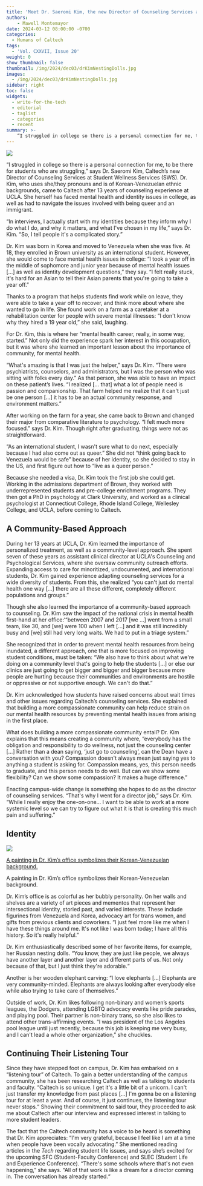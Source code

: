 ```yaml
---
title: 'Meet Dr. Saeromi Kim, the new Director of Counseling Services at SWS'
authors:
    - Mawell Montemayor
date: 2024-03-12 08:00:00 -0700
categories:
  - Humans of Caltech
tags:
  - 'Vol. CXXVII, Issue 20'
weight: 0
show_thumbnail: false
thumbnail: /img/2024/dec03/drKimNestingDolls.jpg
images:
  - /img/2024/dec03/drKimNestingDolls.jpg
sidebar: right
toc: false
widgets:
  - write-for-the-tech
  - editorial
  - taglist
  - categories
  - recent
summary: >-
    “I struggled in college so there is a personal connection for me, to be there for students who are struggling,” says Dr. Saeromi Kim, Caltech’s new Director of Counseling Services at Student Wellness Services (SWS). Dr. Kim, who uses she/they pronouns and is of Korean-Venezuelan ethnic backgrounds, came to Caltech after 13 years of counseling experience at UCLA. She herself has faced mental health and identity issues in college, as well as had to navigate the issues involved with being queer and an immigrant.
---
```


![](/img/2024/dec03/drKimNestingDolls.jpg)

“I struggled in college so there is a personal connection for me, to be there for students who are struggling,” says Dr. Saeromi Kim, Caltech’s new Director of Counseling Services at Student Wellness Services (SWS). Dr. Kim, who uses she/they pronouns and is of Korean-Venezuelan ethnic backgrounds, came to Caltech after 13 years of counseling experience at UCLA. She herself has faced mental health and identity issues in college, as well as had to navigate the issues involved with being queer and an immigrant.

“In interviews, I actually start with my identities because they inform why I do what I do, and why it matters, and what I've chosen in my life,” says Dr. Kim. “So, I tell people it's a complicated story.”

Dr. Kim was born in Korea and moved to Venezuela when she was five. At 18, they enrolled in Brown university as an international student. However, she would come to face mental health issues in college: “I took a year off in the middle of sophomore and junior year because of mental health issues […] as well as identity development questions,” they say. “I felt really stuck, it's hard for an Asian to tell their Asian parents that you're going to take a year off.”

Thanks to a program that helps students find work while on leave, they were able to take a year off to recover, and think more about where she wanted to go in life. She found work on a farm as a caretaker at a rehabilitation center for people with severe mental illnesses: “I don't know why they hired a 19 year old,” she said, laughing.

For Dr. Kim, this is where her “mental health career, really, in some way, started.” Not only did the experience spark her interest in this occupation, but it was where she learned an important lesson about the importance of community, for mental health.

“What's amazing is that I was just the helper,” says Dr. Kim. “There were psychiatrists, counselors, and administrators, but I was the person who was sitting with folks every day.” As that person, she was able to have an impact on these patient’s lives.  “I realized [… that] what a lot of people need is passion and companionship. That farm helped me realize that it can't just be one person […] it has to be an actual community response, and environment matters.”

After working on the farm for a year, she came back to Brown and changed their major from comparative literature to psychology. “I felt much more focused.” says Dr. Kim. Though right after graduating, things were not as straightforward.

“As an international student, I wasn't sure what to do next, especially because I had also come out as queer.” She did not “think going back to Venezuela would be safe” because of her identity, so she decided to stay in the US, and first figure out how to “live as a queer person.”

Because she needed a visa, Dr. Kim took the first job she could get. Working in the admissions department of Brown, they worked with underrepresented students and pre-college enrichment programs. They then got a PhD in psychology at Clark University, and worked as a clinical psychologist at Connecticut College, Rhode Island College, Wellesley College, and UCLA, before coming to Caltech.


## **A Community-Based Approach**

During her 13 years at UCLA, Dr. Kim learned the importance of personalized treatment, as well as a community-level approach. She spent seven of these years as assistant clinical director at UCLA's Counseling and Psychological Services, where she oversaw community outreach efforts. Expanding access to care for minoritized, undocumented, and international students, Dr. Kim gained experience adapting counseling services for a wide diversity of students. From this, she realized “you can't just do mental health one way […] there are all these different, completely different populations and groups.”

Though she also learned the importance of a community-based approach to counseling. Dr. Kim saw the impact of the national crisis in mental health first-hand at her office:‘“between 2007 and 2017 [we …] went from a small team, like 30, and [we] were 100 when I left […] and it was still incredibly busy and [we] still had very long waits. We had to put in a triage system.”

She recognized that in order to prevent mental health resources from being inundated, a different approach, one that is more focused on improving student conditions, must be taken: “We also have to think about what we're doing on a community level that's going to help the students […] or else our clinics are just going to get bigger and bigger and bigger because more people are hurting because their communities and environments are hostile or oppressive or not supportive enough. We can't do that.”

Dr. Kim acknowledged how students have raised concerns about wait times and other issues regarding Caltech’s counseling services. She explained that building a more compassionate community can help reduce strain on our mental health resources by preventing mental health issues from arising in the first place.

What does building a more compassionate community entail? Dr. Kim explains that this means creating a community where, “everybody has the obligation and responsibility to do wellness, not just the counseling center […] Rather than a dean saying, ‘just go to counseling’, can the Dean have a conversation with you? Compassion doesn't always mean just saying yes to anything a student is asking for. Compassion means, yes, this person needs to graduate, and this person needs to do well. But can we show some flexibility? Can we show some compassion? It makes a huge difference.”

Enacting campus-wide change is something she hopes to do as the director of counseling services. “That's why I went for a director job,” says Dr. Kim. “While I really enjoy the one-on-one… I want to be able to work at a more systemic level so we can try to figure out what it is that is creating this much pain and suffering.”


## **Identity**



![](/img/2024/dec03/drKimPainting.jpg)

[A painting in Dr. Kim’s office symbolizes their Korean-Venezuelan background.](https://lh7-rt.googleusercontent.com/docsz/AD_4nXf5J4yH9oYlR-vspJWTsnSYDWxbNX8DNN8XYkinO_8JoTtDpmtXNGWbzOgyww_HZwGaD1TKSraClDMgyihpM8L8mgYJhfWlZxfiHOI07owFQjy3KpJYN_LgHBop1_Lc-L8shtnQfQ?key=Ww1YbC_rSCda43q0uiTC4fMk)

A painting in Dr. Kim’s office symbolizes their Korean-Venezuelan background.

Dr. Kim’s office is as colorful as her bubbly personality. On her walls and shelves are a variety of art pieces and mementos that represent her intersectional identity, storied past, and varied interests. These include figurines from Venezuela and Korea, advocacy art for trans women, and gifts from previous clients and coworkers. “I just feel more like me when I have these things around me. It's not like I was born today; I have all this history. So it's really helpful.”

Dr. Kim enthusiastically described some of her favorite items, for example, her Russian nesting dolls. “You know, they are just like people, we always have another layer and another layer and different parts of us. Not only because of that, but I just think they're adorable.“

Another is her wooden elephant carving: “I love elephants [...] Elephants are very community-minded. Elephants are always looking after everybody else while also trying to take care of themselves.”

Outside of work, Dr. Kim likes following non-binary and women’s sports leagues, the Dodgers, attending LGBTQ advocacy events like pride parades, and playing pool. Their partner is non-binary trans, so she also likes to attend other trans-affirming events. “I was president of the Los Angeles pool league until just recently, because this job is keeping me very busy, and I can't lead a whole other organization,” she chuckles.


## **Continuing Their Listening Tour**

Since they have stepped foot on campus, Dr. Kim has embarked on a “listening tour” of Caltech. To gain a better understanding of the campus community, she has been researching Caltech as well as talking to students and faculty. “Caltech is so unique. I get it's a little bit of a unicorn. I can't just transfer my knowledge from past places […] I'm gonna be on a listening tour for at least a year. And of course, it just continues, the listening tour never stops.“ Showing their commitment to said tour, they proceeded to ask me about Caltech after our interview and expressed interest in talking to more student leaders.

The fact that the Caltech community has a voice to be heard is something that Dr. Kim appreciates: “I'm very grateful, because I feel like I am at a time when people have been vocally advocating.” She mentioned reading articles in the *Tech* regarding student life issues, and says she’s excited for the upcoming SFC (Student-Faculty Conference)  and SLEC (Student Life and Experience Conference). “There's some schools where that's not even happening,” she says. “All of that work is like a dream for a director coming in. The conversation has already started.“
